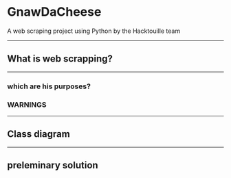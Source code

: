 # GnawDaCheese
A web scraping project using Python by the Hacktouille team

---

## What is web scrapping?

---

### which are his purposes?
### WARNINGS

---
 
## Class diagram

---

## preleminary solution

